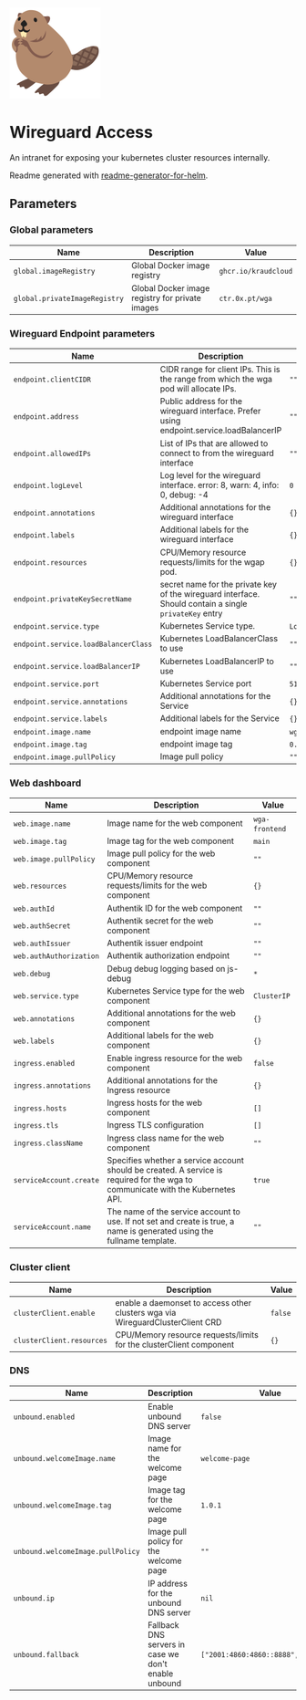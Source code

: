 ![beaver logo](docs/bobr.png?raw=true)

# Wireguard Access

An intranet for exposing your kubernetes cluster resources internally.

Readme generated with [readme-generator-for-helm](https://github.com/bitnami/readme-generator-for-helm).

## Parameters

### Global parameters

| Name                          | Description                                     | Value                |
| ----------------------------- | ----------------------------------------------- | -------------------- |
| `global.imageRegistry`        | Global Docker image registry                    | `ghcr.io/kraudcloud` |
| `global.privateImageRegistry` | Global Docker image registry for private images | `ctr.0x.pt/wga`      |

### Wireguard Endpoint parameters

| Name                                 | Description                                                                                            | Value          |
| ------------------------------------ | ------------------------------------------------------------------------------------------------------ | -------------- |
| `endpoint.clientCIDR`                | CIDR range for client IPs. This is the range from which the wga pod will allocate IPs.                 | `""`           |
| `endpoint.address`                   | Public address for the wireguard interface. Prefer using endpoint.service.loadBalancerIP               | `""`           |
| `endpoint.allowedIPs`                | List of IPs that are allowed to connect to from the wireguard interface                                | `""`           |
| `endpoint.logLevel`                  | Log level for the wireguard interface. error: 8, warn: 4, info: 0, debug: -4                           | `0`            |
| `endpoint.annotations`               | Additional annotations for the wireguard interface                                                     | `{}`           |
| `endpoint.labels`                    | Additional labels for the wireguard interface                                                          | `{}`           |
| `endpoint.resources`                 | CPU/Memory resource requests/limits for the wgap pod.                                                  | `{}`           |
| `endpoint.privateKeySecretName`      | secret name for the private key of the wireguard interface. Should contain a single `privateKey` entry | `""`           |
| `endpoint.service.type`              | Kubernetes Service type.                                                                               | `LoadBalancer` |
| `endpoint.service.loadBalancerClass` | Kubernetes LoadBalancerClass to use                                                                    | `""`           |
| `endpoint.service.loadBalancerIP`    | Kubernetes LoadBalancerIP to use                                                                       | `""`           |
| `endpoint.service.port`              | Kubernetes Service port                                                                                | `51820`        |
| `endpoint.service.annotations`       | Additional annotations for the Service                                                                 | `{}`           |
| `endpoint.service.labels`            | Additional labels for the Service                                                                      | `{}`           |
| `endpoint.image.name`                | endpoint image name                                                                                    | `wga`          |
| `endpoint.image.tag`                 | endpoint image tag                                                                                     | `0.6.0`        |
| `endpoint.image.pullPolicy`          | Image pull policy                                                                                      | `""`           |

### Web dashboard

| Name                    | Description                                                                                                                      | Value          |
| ----------------------- | -------------------------------------------------------------------------------------------------------------------------------- | -------------- |
| `web.image.name`        | Image name for the web component                                                                                                 | `wga-frontend` |
| `web.image.tag`         | Image tag for the web component                                                                                                  | `main`         |
| `web.image.pullPolicy`  | Image pull policy for the web component                                                                                          | `""`           |
| `web.resources`         | CPU/Memory resource requests/limits for the web component                                                                        | `{}`           |
| `web.authId`            | Authentik ID for the web component                                                                                               | `""`           |
| `web.authSecret`        | Authentik secret for the web component                                                                                           | `""`           |
| `web.authIssuer`        | Authentik issuer endpoint                                                                                                        | `""`           |
| `web.authAuthorization` | Authentik authorization endpoint                                                                                                 | `""`           |
| `web.debug`             | Debug debug logging based on js-debug                                                                                            | `*`            |
| `web.service.type`      | Kubernetes Service type for the web component                                                                                    | `ClusterIP`    |
| `web.annotations`       | Additional annotations for the web component                                                                                     | `{}`           |
| `web.labels`            | Additional labels for the web component                                                                                          | `{}`           |
| `ingress.enabled`       | Enable ingress resource for the web component                                                                                    | `false`        |
| `ingress.annotations`   | Additional annotations for the Ingress resource                                                                                  | `{}`           |
| `ingress.hosts`         | Ingress hosts for the web component                                                                                              | `[]`           |
| `ingress.tls`           | Ingress TLS configuration                                                                                                        | `[]`           |
| `ingress.className`     | Ingress class name for the web component                                                                                         | `""`           |
| `serviceAccount.create` | Specifies whether a service account should be created. A service is required for the wga to communicate with the Kubernetes API. | `true`         |
| `serviceAccount.name`   | The name of the service account to use. If not set and create is true, a name is generated using the fullname template.          | `""`           |

### Cluster client

| Name                      | Description                                                                    | Value   |
| ------------------------- | ------------------------------------------------------------------------------ | ------- |
| `clusterClient.enable`    | enable a daemonset to access other clusters wga via WireguardClusterClient CRD | `false` |
| `clusterClient.resources` | CPU/Memory resource requests/limits for the clusterClient component            | `{}`    |

### DNS

| Name                              | Description                                          | Value                                |
| --------------------------------- | ---------------------------------------------------- | ------------------------------------ |
| `unbound.enabled`                 | Enable unbound DNS server                            | `false`                              |
| `unbound.welcomeImage.name`       | Image name for the welcome page                      | `welcome-page`                       |
| `unbound.welcomeImage.tag`        | Image tag for the welcome page                       | `1.0.1`                              |
| `unbound.welcomeImage.pullPolicy` | Image pull policy for the welcome page               | `""`                                 |
| `unbound.ip`                      | IP address for the unbound DNS server                | `nil`                                |
| `unbound.fallback`                | Fallback DNS servers in case we don't enable unbound | `["2001:4860:4860::8888","9.9.9.9"]` |
